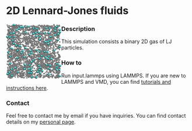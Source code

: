 # 2D Lennard-Jones fluids

<img align="left" width="30%" src="2D-lj.jpg">

### Description

This simulation consists a binary 2D gas of LJ particles.

### How to

Run input.lammps using LAMMPS. If you are new to LAMMPS and VMD, you can find [tutorials and instructions here](https://lammpstutorials.github.io/).

### Contact

Feel free to contact me by email if you have inquiries. You can find contact details on my [personal page](https://simongravelle.github.io/).
